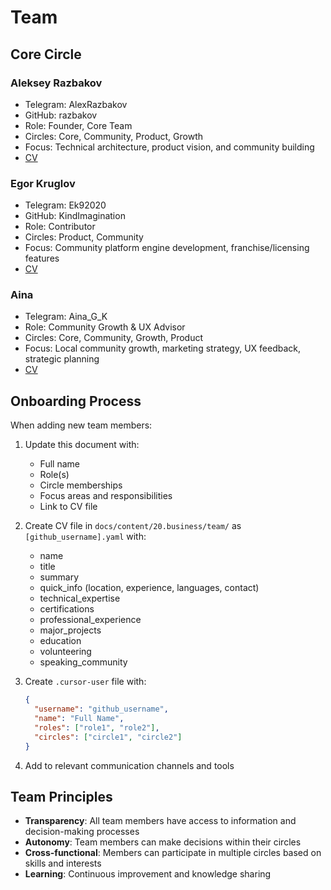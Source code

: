 # Team

## Core Circle

### Aleksey Razbakov

- Telegram: AlexRazbakov
- GitHub: razbakov
- Role: Founder, Core Team
- Circles: Core, Community, Product, Growth
- Focus: Technical architecture, product vision, and community building
- [CV](./razbakov.yaml)

### Egor Kruglov

- Telegram: Ek92020
- GitHub: KindImagination
- Role: Contributor
- Circles: Product, Community
- Focus: Community platform engine development, franchise/licensing features
- [CV](./KindImagination.yaml)

### Aina

- Telegram: Aina_G_K
- Role: Community Growth & UX Advisor
- Circles: Core, Community, Growth, Product
- Focus: Local community growth, marketing strategy, UX feedback, strategic planning
- [CV](./aina.yaml)

## Onboarding Process

When adding new team members:

1. Update this document with:

   - Full name
   - Role(s)
   - Circle memberships
   - Focus areas and responsibilities
   - Link to CV file

2. Create CV file in `docs/content/20.business/team/` as `[github_username].yaml` with:

   - name
   - title
   - summary
   - quick_info (location, experience, languages, contact)
   - technical_expertise
   - certifications
   - professional_experience
   - major_projects
   - education
   - volunteering
   - speaking_community

3. Create `.cursor-user` file with:

   ```json
   {
     "username": "github_username",
     "name": "Full Name",
     "roles": ["role1", "role2"],
     "circles": ["circle1", "circle2"]
   }
   ```

4. Add to relevant communication channels and tools

## Team Principles

- **Transparency**: All team members have access to information and decision-making processes
- **Autonomy**: Team members can make decisions within their circles
- **Cross-functional**: Members can participate in multiple circles based on skills and interests
- **Learning**: Continuous improvement and knowledge sharing
